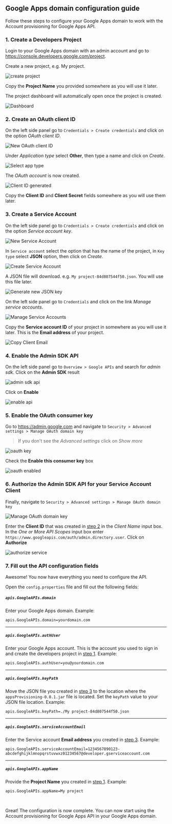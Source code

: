 ## Google Apps domain configuration guide

Follow these steps to configure your Google Apps domain to work with the Account provisioning for Google Apps API.

### 1. Create a Developers Project

Login to your Google Apps domain with an admin account and go to https://console.developers.google.com/project.

Create a new project, e.g. My project.

![create project][createProject]

Copy the **Project Name** you provided somewhere as you will use it later.

The project dashboard will automatically open once the project is created.

![Dashboard][dash]

### 2. Create an OAuth client ID

On the left side panel go to `Credentials > Create credentials` and click on the option *OAuth client ID*.

![New OAuth client ID][cred]

Under *Application type* select **Other**, then type a name and click on *Create*.

![Select app type][appTypeOther]

The *OAuth account* is now created.

![Client ID generated][clientID]

Copy the **Client ID** and **Client Secret** fields somewhere as you will use them later.

### 3. Create a Service Account

On the left side panel go to `Credentials > Create credentials` and click on the option *Service account key*.

![New Service Account][serviceAccount]

In `Service account` select the option that has the name of the project, in `Key type` select **JSON** option, then click on *Create*.

![Create Service Account][createServiceAccount]

A JSON file will download. e.g. `My project-84d807544f50.json`. You will use this file later.

![Generate new JSON key][serviceAccountData]

On the left side panel go to `Credentials` and click on the link *Manage service accounts*.

![Manage Service Accounts][manageServiceAccounts]

Copy the **Service account ID** of your project in somewhere as you will use it later. This is the **Email address** of your project.

![Copy Client Email][getClientEmail]

### 4. Enable the Admin SDK API

On the left side panel go to `Overview > Google APIs` and search for *admin sdk*. Click on the **Admin SDK** result

![admin sdk api][adminsdkapi]

Click on **Enable**

![enable api][enableapi]

### 5. Enable the OAuth consumer key

Go to https://admin.google.com and navigate to `Security > Advanced settings > Manage OAuth domain key`

> If you don't see the *Advanced settings* click on *Show more*

![oauth key][oauthkey]

Check the **Enable this consumer key** box

![oauth enabled][oauthset]

### 6. Authorize the Admin SDK API for your Service Account Client

Finally, navigate to `Security > Advanced settings > Manage OAuth domain key`

![Manage OAuth domain key][manageclient]

Enter the **Client ID** that was created in [step 2][step2] in the *Client Name* input box. In the *One or More API Scopes* input box enter `https://www.googleapis.com/auth/admin.directory.user`. Click on **Authorize**

![authorize service][authorizeservice]

### 7. Fill out the API configuration fields

Awesome! You now have everything you need to configure the API.

Open the `config.properties` file and fill out the following fields:


##### `apis.GoogleAPIs.domain`
Enter your Google Apps domain. Example:
```properties
apis.GoogleAPIs.domain=yourdomain.com
```

-------------

##### `apis.GoogleAPIs.authUser`
Enter your Google Apps account. This is the account you used to sign in and create the developers project in [step 1][step1]. Example:
```properties
apis.GoogleAPIs.authUser=you@yourdomain.com
```

-------------

##### `apis.GoogleAPIs.keyPath`
Move the JSON file you created in [step 3][step3] to the location where the `appsProvisioning-0.0.1.jar` file is located. Set the `keyPath` value to your JSON file location. Example:
```properties
apis.GoogleAPIs.keyPath=./My project-84d807544f50.json
```

-------------

##### `apis.GoogleAPIs.serviceAccountEmail`
Enter the Service account **Email address** you created in [step 3][step3]. Example: 
```properties
apis.GoogleAPIs.serviceAccountEmail=1234567890123-abcdefghijklmnopqrstuvwxz01234567@developer.gserviceaccount.com
```

-------------

##### `apis.GoogleAPIs.appName`
Provide the **Project Name** you created in [step 1][step1]. Example:

```properties
apis.GoogleAPIs.appName=My project
```

<br/>

Great! The configuration is now complete. You can now start using the Account provisioning for Google Apps API in your Google Apps domain.

[step1]: #1-create-a-developers-project
[step2]: #2-create-an-oauth-client-id
[step3]: #3-create-a-service-account
[authorizeservice]: https://hallowed-scene-147511.appspot.com/public/authorizeservice.png
[serviceAccountData]: https://hallowed-scene-147511.appspot.com/public/serviceAccountData.png
[manageclient]: https://hallowed-scene-147511.appspot.com/public/manageclient.png
[oauthset]: https://hallowed-scene-147511.appspot.com/public/oauthset.png
[oauthkey]: https://hallowed-scene-147511.appspot.com/public/oauthkey.png
[enableapi]: https://hallowed-scene-147511.appspot.com/public/enableapi.png
[adminsdkapi]: https://hallowed-scene-147511.appspot.com/public/adminsdkapi.png
[serviceAccount]: https://hallowed-scene-147511.appspot.com/public/serviceAccount.png
[clientID]: https://hallowed-scene-147511.appspot.com/public/clientID.png
[dash]: https://hallowed-scene-147511.appspot.com/public/dash.png
[cred]: https://hallowed-scene-147511.appspot.com/public/cred.png
[createProject]: https://hallowed-scene-147511.appspot.com/public/createProject.png
[appTypeOther]: https://hallowed-scene-147511.appspot.com/public/appTypeOther.png
[createServiceAccount]: https://hallowed-scene-147511.appspot.com/public/createServiceAccount.png
[manageServiceAccounts]: https://hallowed-scene-147511.appspot.com/public/manageServiceAccounts.png
[getClientEmail]: https://hallowed-scene-147511.appspot.com/public/getClientEmail.png
